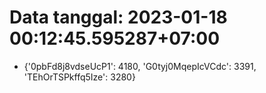 # Data tanggal: 2023-01-18 00:12:45.595287+07:00

* {'0pbFd8j8vdseUcP1': 4180, 'G0tyj0MqepIcVCdc': 3391, 'TEhOrTSPkffq5Ize': 3280}
